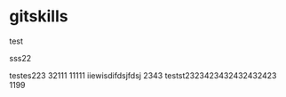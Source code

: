# gitskills 
test

sss22

testes223
32111
11111
iiewisdifdsjfdsj
2343
testst2323423432432432423
1199
